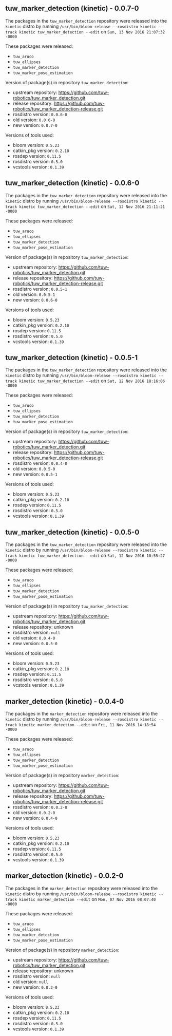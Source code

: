 ## tuw_marker_detection (kinetic) - 0.0.7-0

The packages in the `tuw_marker_detection` repository were released into the `kinetic` distro by running `/usr/bin/bloom-release --rosdistro kinetic --track kinetic tuw_marker_detection --edit` on `Sun, 13 Nov 2016 21:07:32 -0000`

These packages were released:
- `tuw_aruco`
- `tuw_ellipses`
- `tuw_marker_detection`
- `tuw_marker_pose_estimation`

Version of package(s) in repository `tuw_marker_detection`:

- upstream repository: https://github.com/tuw-robotics/tuw_marker_detection.git
- release repository: https://github.com/tuw-robotics/tuw_marker_detection-release.git
- rosdistro version: `0.0.6-0`
- old version: `0.0.6-0`
- new version: `0.0.7-0`

Versions of tools used:

- bloom version: `0.5.23`
- catkin_pkg version: `0.2.10`
- rosdep version: `0.11.5`
- rosdistro version: `0.5.0`
- vcstools version: `0.1.39`


## tuw_marker_detection (kinetic) - 0.0.6-0

The packages in the `tuw_marker_detection` repository were released into the `kinetic` distro by running `/usr/bin/bloom-release --rosdistro kinetic --track kinetic tuw_marker_detection --edit` on `Sat, 12 Nov 2016 21:11:21 -0000`

These packages were released:
- `tuw_aruco`
- `tuw_ellipses`
- `tuw_marker_detection`
- `tuw_marker_pose_estimation`

Version of package(s) in repository `tuw_marker_detection`:

- upstream repository: https://github.com/tuw-robotics/tuw_marker_detection.git
- release repository: https://github.com/tuw-robotics/tuw_marker_detection-release.git
- rosdistro version: `0.0.5-1`
- old version: `0.0.5-1`
- new version: `0.0.6-0`

Versions of tools used:

- bloom version: `0.5.23`
- catkin_pkg version: `0.2.10`
- rosdep version: `0.11.5`
- rosdistro version: `0.5.0`
- vcstools version: `0.1.39`


## tuw_marker_detection (kinetic) - 0.0.5-1

The packages in the `tuw_marker_detection` repository were released into the `kinetic` distro by running `/usr/bin/bloom-release --rosdistro kinetic --track kinetic tuw_marker_detection --edit` on `Sat, 12 Nov 2016 18:16:06 -0000`

These packages were released:
- `tuw_aruco`
- `tuw_ellipses`
- `tuw_marker_detection`
- `tuw_marker_pose_estimation`

Version of package(s) in repository `tuw_marker_detection`:

- upstream repository: https://github.com/tuw-robotics/tuw_marker_detection.git
- release repository: https://github.com/tuw-robotics/tuw_marker_detection-release.git
- rosdistro version: `0.0.4-0`
- old version: `0.0.5-0`
- new version: `0.0.5-1`

Versions of tools used:

- bloom version: `0.5.23`
- catkin_pkg version: `0.2.10`
- rosdep version: `0.11.5`
- rosdistro version: `0.5.0`
- vcstools version: `0.1.39`


## tuw_marker_detection (kinetic) - 0.0.5-0

The packages in the `tuw_marker_detection` repository were released into the `kinetic` distro by running `/usr/bin/bloom-release --rosdistro kinetic --track kinetic tuw_marker_detection --edit` on `Sat, 12 Nov 2016 10:55:27 -0000`

These packages were released:
- `tuw_aruco`
- `tuw_ellipses`
- `tuw_marker_detection`
- `tuw_marker_pose_estimation`

Version of package(s) in repository `tuw_marker_detection`:

- upstream repository: https://github.com/tuw-robotics/tuw_marker_detection.git
- release repository: unknown
- rosdistro version: `null`
- old version: `0.0.4-0`
- new version: `0.0.5-0`

Versions of tools used:

- bloom version: `0.5.23`
- catkin_pkg version: `0.2.10`
- rosdep version: `0.11.5`
- rosdistro version: `0.5.0`
- vcstools version: `0.1.39`


## marker_detection (kinetic) - 0.0.4-0

The packages in the `marker_detection` repository were released into the `kinetic` distro by running `/usr/bin/bloom-release --rosdistro kinetic --track kinetic marker_detection --edit` on `Fri, 11 Nov 2016 14:18:54 -0000`

These packages were released:
- `tuw_aruco`
- `tuw_ellipses`
- `tuw_marker_detection`
- `tuw_marker_pose_estimation`

Version of package(s) in repository `marker_detection`:

- upstream repository: https://github.com/tuw-robotics/tuw_marker_detection.git
- release repository: https://github.com/tuw-robotics/tuw_marker_detection-release.git
- rosdistro version: `0.0.2-0`
- old version: `0.0.2-0`
- new version: `0.0.4-0`

Versions of tools used:

- bloom version: `0.5.23`
- catkin_pkg version: `0.2.10`
- rosdep version: `0.11.5`
- rosdistro version: `0.5.0`
- vcstools version: `0.1.39`


## marker_detection (kinetic) - 0.0.2-0

The packages in the `marker_detection` repository were released into the `kinetic` distro by running `/usr/bin/bloom-release --rosdistro kinetic --track kinetic marker_detection --edit` on `Mon, 07 Nov 2016 08:07:40 -0000`

These packages were released:
- `tuw_aruco`
- `tuw_ellipses`
- `tuw_marker_detection`
- `tuw_marker_pose_estimation`

Version of package(s) in repository `marker_detection`:

- upstream repository: https://github.com/tuw-robotics/tuw_marker_detection.git
- release repository: unknown
- rosdistro version: `null`
- old version: `null`
- new version: `0.0.2-0`

Versions of tools used:

- bloom version: `0.5.23`
- catkin_pkg version: `0.2.10`
- rosdep version: `0.11.5`
- rosdistro version: `0.5.0`
- vcstools version: `0.1.39`


